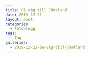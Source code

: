 ```yaml
---
title: På väg till Jämtland
date: 2019-12-21
layout: post
categories:
  - Fotoblogg
tags:
  - Tag
galleries:
  - 2019-12-21-pa-vag-till-jamtland
---
```

